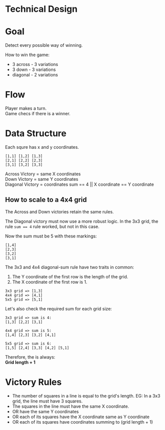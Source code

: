 # Technical Design

# Goal
Detect every possible way of winning.

How to win the game:
* 3 across - 3 variations
* 3 down - 3 variations
* diagonal - 2 variations

# Flow

Player makes a turn.
<br/>Game checs if there is a winner.

# Data Structure

Each squre has x and y coordinates.
```
[1,1] [1,2] [1,3]
[2,1] [2,2] [2,3]
[3,1] [3,2] [3,3]
```

Across Victory = same X coordinates
<br/>Down Victory = same Y coordinates
<br/>Diagonal Victory = coordinates sum == 4 || X coordinate == Y coordinate

## How to scale to a 4x4 grid
The Across and Down victories retain the same rules.

The Diagonal victory must now use a more robust logic. In the 3x3 grid, the rule `sum == 4` rule worked, but not in this case.

Now the sum must be 5 with these markings:
```
[1,4]
[2,3]
[3,2]
[3,1]
```

The 3x3 and 4x4 diagonal-sum rule have two traits in common:
1. The Y coordinate of the first row is the length of the grid.
2. The X coordinate of the first row is 1.
```
3x3 grid => [1,3]
4x4 grid => [4,1]
5x5 grid => [5,1]
```

Let's also check the required sum for each grid size:
```
3x3 grid => sum is 4:
[1,3] [2,2] [3,1]

4x4 grid => sum is 5:
[1,4] [2,3] [3,2] [4,1]

5x5 grid => sum is 6:
[1,5] [2,4] [3,3] [4,2] [5,1]
```

Therefore, the is always:
<br/>**Grid length + 1**

# Victory Rules

* The number of squares in a line is equal to the grid's length. EG: In a 3x3 grid, the line must have 3 squares.
* The squares in the line must have the same X coordinate.
* OR have the same Y coordinates
* OR each of its squares have the X coordinate same as Y coordinate
* OR each of its squares have coordinates summing to (grid length + 1)